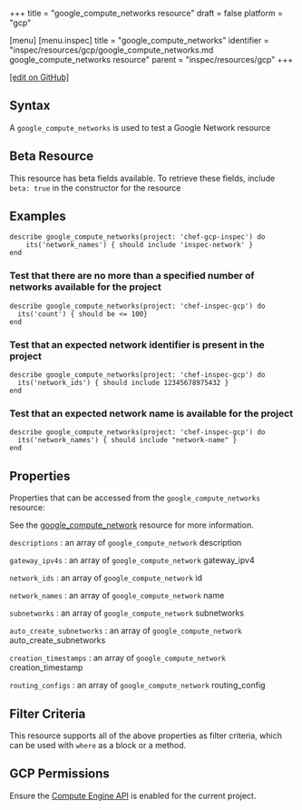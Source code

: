 +++
title = "google_compute_networks resource"
draft = false
platform = "gcp"

[menu]
  [menu.inspec]
    title = "google_compute_networks"
    identifier = "inspec/resources/gcp/google_compute_networks.md google_compute_networks resource"
    parent = "inspec/resources/gcp"
+++

[\[edit on GitHub\]](https://github.com/inspec/inspec-gcp/blob/master/docs/resources/google_compute_networks.md)

## Syntax

A `google_compute_networks` is used to test a Google Network resource

## Beta Resource

This resource has beta fields available. To retrieve these fields, include `beta: true` in the constructor for the resource

## Examples

```
describe google_compute_networks(project: 'chef-gcp-inspec') do
	its('network_names') { should include 'inspec-network' }
end
```

### Test that there are no more than a specified number of networks available for the project

    describe google_compute_networks(project: 'chef-inspec-gcp') do
      its('count') { should be <= 100}
    end

### Test that an expected network identifier is present in the project

    describe google_compute_networks(project: 'chef-inspec-gcp') do
      its('network_ids') { should include 12345678975432 }
    end

### Test that an expected network name is available for the project

    describe google_compute_networks(project: 'chef-inspec-gcp') do
      its('network_names') { should include "network-name" }
    end

## Properties

Properties that can be accessed from the `google_compute_networks` resource:

See the [google_compute_network](/inspec/resources/google_compute_network/#properties) resource for more information.

`descriptions`
: an array of `google_compute_network` description

`gateway_ipv4s`
: an array of `google_compute_network` gateway_ipv4

`network_ids`
: an array of `google_compute_network` id

`network_names`
: an array of `google_compute_network` name

`subnetworks`
: an array of `google_compute_network` subnetworks

`auto_create_subnetworks`
: an array of `google_compute_network` auto_create_subnetworks

`creation_timestamps`
: an array of `google_compute_network` creation_timestamp

`routing_configs`
: an array of `google_compute_network` routing_config

## Filter Criteria

This resource supports all of the above properties as filter criteria, which can be used
with `where` as a block or a method.

## GCP Permissions

Ensure the [Compute Engine API](https://console.cloud.google.com/apis/library/compute.googleapis.com/) is enabled for the current project.
